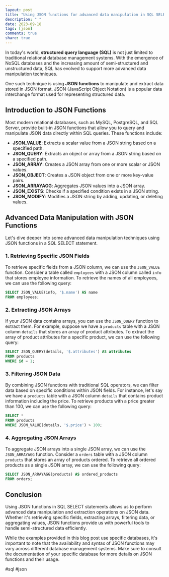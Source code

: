 ```yaml
---
layout: post
title: "Using JSON functions for advanced data manipulation in SQL SELECT"
description: " "
date: 2023-09-18
tags: [json]
comments: true
share: true
---
```


In today's world, **structured query language (SQL)** is not just limited to traditional relational database management systems. With the emergence of NoSQL databases and the increasing amount of semi-structured and unstructured data, SQL has evolved to support more advanced data manipulation techniques.

One such technique is using **JSON functions** to manipulate and extract data stored in JSON format. JSON (JavaScript Object Notation) is a popular data interchange format used for representing structured data.

## Introduction to JSON Functions

Most modern relational databases, such as MySQL, PostgreSQL, and SQL Server, provide built-in JSON functions that allow you to query and manipulate JSON data directly within SQL queries. These functions include:

- **JSON_VALUE**: Extracts a scalar value from a JSON string based on a specified path.
- **JSON_QUERY**: Extracts an object or array from a JSON string based on a specified path.
- **JSON_ARRAY**: Creates a JSON array from one or more scalar or JSON values.
- **JSON_OBJECT**: Creates a JSON object from one or more key-value pairs.
- **JSON_ARRAYAGG**: Aggregates JSON values into a JSON array.
- **JSON_EXISTS**: Checks if a specified condition exists in a JSON string.
- **JSON_MODIFY**: Modifies a JSON string by adding, updating, or deleting values.

## Advanced Data Manipulation with JSON Functions

Let's dive deeper into some advanced data manipulation techniques using JSON functions in a SQL SELECT statement.

### 1. Retrieving Specific JSON Fields

To retrieve specific fields from a JSON column, we can use the `JSON_VALUE` function. Consider a table called `employees` with a JSON column called `info` that stores employee information. To retrieve the names of all employees, we can use the following query:

```sql
SELECT JSON_VALUE(info, '$.name') AS name
FROM employees;
```

### 2. Extracting JSON Arrays

If your JSON data contains arrays, you can use the `JSON_QUERY` function to extract them. For example, suppose we have a `products` table with a JSON column `details` that stores an array of product attributes. To extract the array of product attributes for a specific product, we can use the following query:

```sql
SELECT JSON_QUERY(details, '$.attributes') AS attributes
FROM products
WHERE id = 1;
```

### 3. Filtering JSON Data

By combining JSON functions with traditional SQL operators, we can filter data based on specific conditions within JSON fields. For instance, let's say we have a `products` table with a JSON column `details` that contains product information including the price. To retrieve products with a price greater than 100, we can use the following query:

```sql
SELECT *
FROM products
WHERE JSON_VALUE(details, '$.price') > 100;
```

### 4. Aggregating JSON Arrays

To aggregate JSON arrays into a single JSON array, we can use the `JSON_ARRAYAGG` function. Consider a `orders` table with a JSON column `products` that stores an array of products ordered. To retrieve all ordered products as a single JSON array, we can use the following query:

```sql
SELECT JSON_ARRAYAGG(products) AS ordered_products
FROM orders;
```

## Conclusion

Using JSON functions in SQL SELECT statements allows us to perform advanced data manipulation and extraction operations on JSON data. Whether it's retrieving specific fields, extracting arrays, filtering data, or aggregating values, JSON functions provide us with powerful tools to handle semi-structured data efficiently.

While the examples provided in this blog post use specific databases, it's important to note that the availability and syntax of JSON functions may vary across different database management systems. Make sure to consult the documentation of your specific database for more details on JSON functions and their usage.

#sql #json